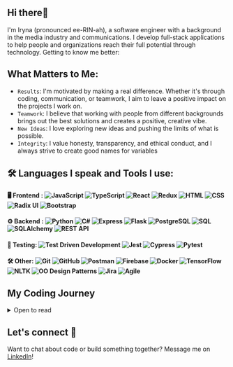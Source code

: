 ## Hi there👋 
I'm Iryna (pronounced ee-RIN-ah), a software engineer with a background in the media industry and communications. I develop full-stack applications to help people and organizations reach their full potential through technology. 
Getting to know me better:

## What Matters to Me: 
* `Results`: I'm motivated by making a real difference. Whether it's through coding, communication, or teamwork, I aim to leave a positive impact on the projects I work on.
* `Teamwork`: I believe that working with people from different backgrounds brings out the best solutions and creates a positive, creative vibe.
* `New Ideas`: I love exploring new ideas and pushing the limits of what is possible.
* `Integrity`: I value honesty, transparency, and ethical conduct, and I always strive to create good names for variables

## 🛠️ Languages I speak and Tools I use:
#### 🖥️ Frontend : <img src="https://img.shields.io/badge/-JavaScript-F7DF1E?logo=javascript&logoColor=black" alt="JavaScript" aria-label="JavaScript">   <img src="https://img.shields.io/badge/-TypeScript-007ACC?logo=typescript&logoColor=white" alt="TypeScript" aria-label="TypeScript">  <img src="https://img.shields.io/badge/-React-61DAFB?logo=react&logoColor=black" alt="React" aria-label="React"> <img src="https://img.shields.io/badge/-Redux-764ABC?logo=redux&logoColor=white" alt="Redux" aria-label="Redux"> <img src="https://img.shields.io/badge/-HTML-E34F26?logo=html5&logoColor=white" alt="HTML" aria-label="HTML"> <img src="https://img.shields.io/badge/-CSS-1572B6?logo=css3&logoColor=white" alt="CSS" aria-label="CSS"> <img src="https://img.shields.io/badge/-Radix%20UI-000000?logo=radix-ui&logoColor=white" alt="Radix UI" aria-label="Radix UI"> <img src="https://img.shields.io/badge/-Bootstrap-7952B3?logo=bootstrap&logoColor=white" alt="Bootstrap" aria-label="Bootstrap">

#### ⚙️ Backend : <img src="https://img.shields.io/badge/-Python-3776AB?logo=python&logoColor=white" alt="Python" aria-label="Python"> <img src="https://img.shields.io/badge/-C%23-239120?logo=c-sharp&logoColor=white" alt="C#" aria-label="C#"> <img src="https://img.shields.io/badge/-Express-000000?logo=express&logoColor=white" alt="Express" aria-label="Express"> <img src="https://img.shields.io/badge/-Flask-000000?logo=flask&logoColor=white" alt="Flask" aria-label="Flask"> <img src="https://img.shields.io/badge/-PostgreSQL-4169E1?logo=postgresql&logoColor=white" alt="PostgreSQL" aria-label="PostgreSQL"> <img src="https://img.shields.io/badge/-SQL-4479A1?logo=sql&logoColor=white" alt="SQL" aria-label="SQL"> <img src="https://img.shields.io/badge/-SQLAlchemy-D71F00?logo=sqlalchemy&logoColor=white" alt="SQLAlchemy" aria-label="SQLAlchemy"> <img src="https://img.shields.io/badge/-REST API-02569B?logo=restapi&logoColor=white" alt="REST API" aria-label="REST API">

#### 🧪 Testing: <img src="https://img.shields.io/badge/-Test Driven Development-333333?logo=test&logoColor=white" alt="Test Driven Development" aria-label="Test Driven Development"> <img src="https://img.shields.io/badge/-Jest-C21325?logo=jest&logoColor=white" alt="Jest" aria-label="Jest"> <img src="https://img.shields.io/badge/-Cypress-17202C?logo=cypress&logoColor=white" alt="Cypress" aria-label="Cypress"> <img src="https://img.shields.io/badge/-Pytest-0A9EDC?logo=pytest&logoColor=white" alt="Pytest" aria-label="Pytest">
#### 🛠️ Other: ![Git](https://img.shields.io/badge/-Git-F05032?logo=git&logoColor=white) ![GitHub](https://img.shields.io/badge/-GitHub-181717?logo=github&logoColor=white) ![Postman](https://img.shields.io/badge/-Postman-FF6C37?logo=postman&logoColor=white) ![Firebase](https://img.shields.io/badge/-Firebase-FFCA28?logo=firebase&logoColor=black) ![Docker](https://img.shields.io/badge/-Docker-2496ED?logo=docker&logoColor=white) ![TensorFlow](https://img.shields.io/badge/-TensorFlow-FF6F00?logo=tensorflow&logoColor=white) ![NLTK](https://img.shields.io/badge/-NLTK-85BAE1?logo=nltk&logoColor=black) ![OO Design Patterns](https://img.shields.io/badge/-Object%20Oriented%20Design-007ACC?logo=design&logoColor=white) ![Jira](https://img.shields.io/badge/-Jira-0052CC?logo=jira&logoColor=white) ![Agile](https://img.shields.io/badge/-Agile-00D09C?logo=agile&logoColor=white)

## My Coding Journey

<details>
  
<summary> Open to read </summary>
	<br/>
I started my journey by writing “Hello, World!” in JavaScript. Since then, I have expanded my expertise across multiple programming languages and technologies and collaborated with talented professionals on a variety of interesting projects.

After teaching myself JavaScript and React, I built my first project and portfolio website. Driven by a passion for software engineering, I enrolled in Hackbright Academy's coding bootcamp, where I completed 800+ hours of intensive training and successfully delivered 15+ solo, pair, and group projects. During the bootcamp, I learned Python as my second programming language, gained foundational knowledge in Java, and developed skills in working with relational databases like PostgreSQL.

Post-graduation, I developed a responsive TV show tracker app optimized for performance and data integration using React and JavaScript.

To deepen my full-stack skills, learn AWS and testing, I joined ProgramEquity’s Software Engineering Fellowship, working on an open-source project.

I then continued enhancing my skills as a software engineer by building a smart shopping list web application with The Collab Lab, an organization that helps early-career developers gain practical experience with support from mentors.

While contributing to this project, I expanded my knowledge of React, learned how to work with Firebase, and had the chance to conduct code reviews, work on user story points, and develop 15+ features such as item addition and deletion, validations, sorting, and filtering.

My journey continued with the ‘Support SFUSD’ project, where I contributed to building a website that engages San Francisco residents in supporting local schools. I gained hands-on experience with TypeScript and implemented search functionality across the stack to enhance the user experience.

I am always eager to learn and expand my knowledge. Currently, I am building a new project in C# and continuing to develop my expertise.
</details>


## Let's connect 🤝 
Want to chat about code or build something together? Message me on [LinkedIn](https://www.linkedin.com/in/trushmi/)!
<!--
**trushmi/trushmi** is a ✨ _special_ ✨ repository because its `README.md` (this file) appears on your GitHub profile.

Here are some ideas to get you started:

- 🔭 I’m currently working on ...
- 🌱 I’m currently learning ...
- 👯 I’m looking to collaborate on ...
- 🤔 I’m looking for help with ...
- 💬 Ask me about ...
- 📫 How to reach me: ...
- 😄 Pronouns: ...
- ⚡ Fun fact: ...
-->
